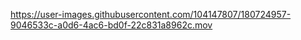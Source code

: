 

https://user-images.githubusercontent.com/104147807/180724957-9046533c-a0d6-4ac6-bd0f-22c831a8962c.mov

